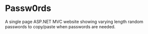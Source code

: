 # Passw0rds

A single page ASP.NET MVC website showing varying length random passwords to copy/paste when passwords are needed.  
